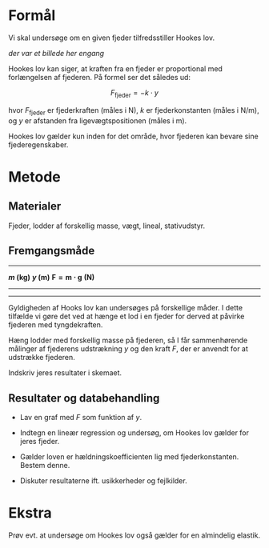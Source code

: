 # Formål

Vi skal undersøge om en given fjeder tilfredsstiller Hookes lov.

*der var et billede her engang*

Hookes lov kan siger, at kraften fra en fjeder er proportional med
forlængelsen af fjederen. På formel ser det således ud:

$$F_{\text{fjeder}} = - k \cdot y$$

hvor $F_{\text{fjeder}}$ er fjederkraften (måles i N), *k* er
fjederkonstanten (måles i N/m), og *y* er afstanden fra
ligevægtspositionen (måles i m).

Hookes lov gælder kun inden for det område, hvor fjederen kan bevare
sine fjederegenskaber.

# Metode

## Materialer

Fjeder, lodder af forskellig masse, vægt, lineal, stativudstyr.

## Fremgangsmåde

  ------------------------------------------------------------------------
  ***m* (kg)**         ***y* (m)**          $\mathbf{F = m \cdot g}$
                                            **(N)**
  -------------------- -------------------- ------------------------------
                                            

                                            

                                            

                                            

                                            

                                            

                                            
  ------------------------------------------------------------------------

Gyldigheden af Hooks lov kan undersøges på forskellige måder. I dette
tilfælde vi gøre det ved at hænge et lod i en fjeder for derved at
påvirke fjederen med tyngdekraften.

Hæng lodder med forskellig masse på fjederen, så I får sammenhørende
målinger af fjederens udstrækning *y* og den kraft *F*, der er anvendt
for at udstrække fjederen.

Indskriv jeres resultater i skemaet.

## Resultater og databehandling

-   Lav en graf med *F* som funktion af *y*.

-   Indtegn en lineær regression og undersøg, om Hookes lov gælder for
    jeres fjeder.

-   Gælder loven er hældningskoefficienten lig med fjederkonstanten.
    Bestem denne.

-   Diskuter resultaterne ift. usikkerheder og fejlkilder.

# Ekstra

Prøv evt. at undersøge om Hookes lov også gælder for en almindelig
ela­stik.
